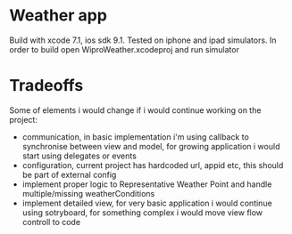 # Weather app

Build with xcode 7.1, ios sdk 9.1. Tested on iphone and ipad simulators.
In order to build open WiproWeather.xcodeproj and run simulator

# Tradeoffs
Some of elements i would change if i would continue working on the project:
- communication, in basic implementation i'm using callback to synchronise between view and model, for growing application i would start using delegates or events 
- configuration, current project has hardcoded url, appid etc, this should be part of external config
- implement proper logic to Representative Weather Point and handle multiple/missing weatherConditions
- implement detailed view, for very basic application i would continue using sotryboard, for something complex i would move view flow controll to code
